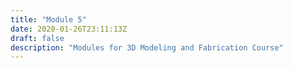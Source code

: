 ```yaml
---
title: "Module 5"
date: 2020-01-26T23:11:13Z
draft: false
description: "Modules for 3D Modeling and Fabrication Course"
---
```

